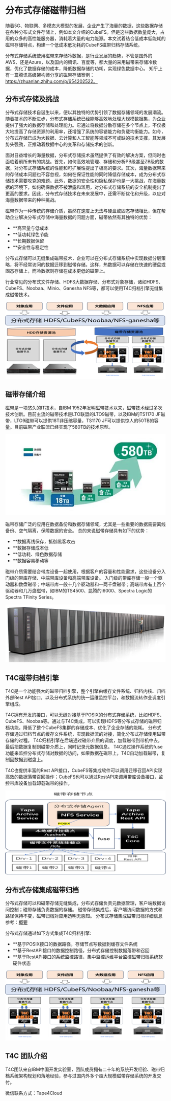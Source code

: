 # 分布式存储磁带归档
随着5G、物联网、多模态大模型的发展，企业产生了海量的数据，这些数据存储在各种分布式文件存储上，例如本文介绍的CubeFS。但是这些数据数量庞大，占用的众多的高性能服务器，消耗着大量的电力能源。本文试着结合低成本低能耗的磁带存储特点，构建一个低成本低功耗的CubeFS磁带归档存储系统。

分布式存储系统使用磁带来存储冷数据，是行业发展的趋势，不管是国外的AWS、还是Azure，以及国内的腾讯、百度等，都大量的采用磁带来存储冷数据，优化了数据存储的成本，降低数据存储的功耗，实现绿色数据中心。 知乎上有一篇腾讯高级架构师分享的磁带存储案例：https://zhuanlan.zhihu.com/p/654202522。


## 分布式存储及挑战
分布式存储技术自诞生以来，便以其独特的优势引领了数据存储领域的发展潮流。随着技术的不断进步，分布式存储系统已经能够高效地处理大规模数据集，为企业提供了强大的数据存储和处理能力。它通过将数据分散存储在多个节点上，不仅极大地提高了存储资源的利用率，还增强了系统的容错能力和负载均衡能力。如今，分布式存储已成为大数据、云计算和人工智能等领域不可或缺的技术支撑，其发展势头强劲，正推动着数据中心的变革和存储技术的创新。

面对日益增长的海量数据，分布式存储技术虽然提供了有效的解决方案，但同时也面临着前所未有的挑战。首先，如何高效地管理、存储和分析PB级甚至ZB级的数据，对分布式存储系统的性能和可扩展性提出了极高的要求。其次，海量数据带来的存储成本问题也不容忽视，如何在保证性能的同时降低存储成本，成为分布式存储技术需要攻克的难题。此外，数据的安全性和隐私保护也是一大挑战，在海量数据的环境下，如何确保数据不被泄露和滥用，对分布式存储系统的安全机制提出了更高的要求。因此，分布式存储技术在未来发展中，还需不断优化和升级，以应对海量数据带来的种种挑战。


磁带作为一种传统的存储介质，虽然在速度上无法与硬盘或固态存储相比，但在帮助企业解决分布式存储中海量数据的问题方面，磁带依然有其独特的优势：
- **高容量与低成本
- **低功耗绿色节能
- **长期数据保留
- **安全性与稳定性

分布式存储可以无缝集成磁带技术，企业可以在分布式存储系统中实现数据分层策略，将不经常访问的数据迁移到磁带存储。这样，热数据可以存储在快速的硬盘或固态存储上，而冷数据则存储在成本更低的磁带上。

行业常见的分布式文件存储、HDFS大数据存储、分布式对象存储，诸如HDFS、CubeFS、Noobaa、Minio、Ganesha NFS等，都可以使用T4C归档引擎无缝集成磁带技术。

![arc](./overview/pic/storage_pool.png)



## 磁带存储介绍
磁带是一项悠久的IT技术，自IBM 1952年发明磁带技术以来，磁带技术经过多次技术创新。目前主流的磁带技术是LTO联盟的LTO9磁带，以及IBM的TS1170 JF磁带，LTO9磁带可以提供18T非压缩容量，TS1170 JF可以提供惊人的50TB的容量。目前磁带产业联盟已经实现了580TB的技术原型。 

![arc](./overview/pic/580T.png)

磁带存储广泛的应用在数据备份和数据存储领域，尤其是一些重要的数据需要离线备份、空气隔离，保障数据的安全。 
总的来说磁带存储具有如下的优势：
- **数据离线保存，抵御黑客攻击
- **数据存储成本低
- **低功耗、绿色数据存储
- **数据容易移动等

磁带介质需要结合带库设备一起使用，根据客户的容量和性能需求，这些设备分入门级的带库存储、中端带库设备和高端带库设备。 入门级的带库存储一般一个驱动器和数盘磁带；中端带库一般十几个驱动器和一两千盘磁带；高端带库有上百个驱动器和几万盘磁带，如IBM的TS4500、昆腾的i6000、Spectra Logic的Spectra TFinity Series。

![arc](./overview/pic/spectra.png)



## T4C磁带归档引擎
T4C是一个功能强大的磁带归档引擎，整个引擎由缓存文件系统、归档内核、归档外部Rest API接口，以及分布式系统的统一运维监控平台，和数据流转作业调度引擎组成。 

T4C拥有开发的接口，可以无缝对接基于POSIX的分布式存储系统，比如HDFS、CubeFS、Noobaa等。通过与T4C集成，可以实现HDFS等分布式存储的磁带归档功能，降低了整个CubeFS集群的存储成本、优化了企业存储的能耗。 分布式存储通过归档节点的缓存文件系统，实现数据流的对接，简化分布式存储使用磁带存储的过程。 T4C归档引擎在后端通过磁带介质的调度，加载磁带到带机中去，最后把数据复制到磁带介质上，同时记录元数据信息。 T4C通过操作系统的fuse功能来监控分布式存储对数据的访问，如果数据在磁带上，T4C自动加载磁带，复制回数据到磁盘上。

T4C也提供丰富的Rest API接口，CubeFS等集成软件可以调用迁移召回API实现高效的数据落带召回操作；CubeFS也可以通过RestAPI来调用带库设备接口，监控带库设备加载卸载磁带的操作。 

![arc](./overview/pic/t4c.png)


## 分布式存储集成磁带归档
分布式存储可以和磁带存储无缝集成，分布式存储负责元数据管理，客户端数据访问控制；磁带存储负责数据的存储。 磁带存储集成后，客户端访问数据的方式和路径保持不变，磁带归档对应用透明无感知。
分布式存储集成磁带归档详细信息参考：[概要](solution/dfs_overview.md)

分布式存储通过如下方式集成T4C归档引擎:
- **基于POSIX接口的数据路径，存储节点写数据到缓存文件系统
- **基于RestAPI接口的数据控制路径，分布式存储控制数据落带和召回
- **基于RestAPI接口的系统监控路径，集中监控运维平台监控磁带归档系统软硬件状态


![arc](./overview/pic/storage_t4c.png)


## T4C 团队介绍
T4C团队来自IBM中国开发实验室，团队成员拥有二十年的系统开发经验、磁带归档系统架构规划和落地经验，参与过国内外多个超大规模磁带存储系统的开发交付。

微信联系方式：Tape4Cloud


